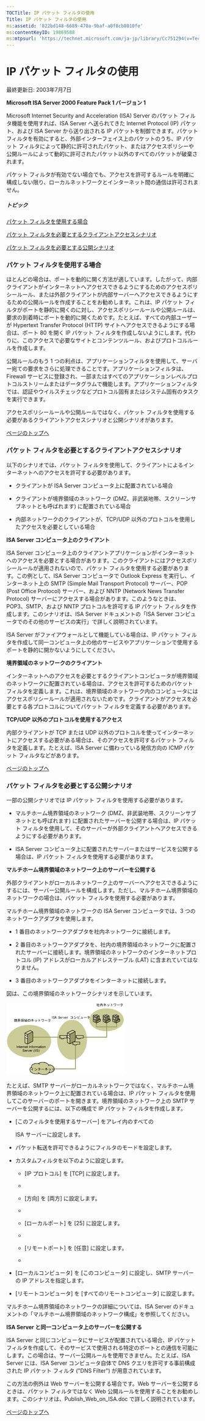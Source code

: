 ```yaml
---
TOCTitle: IP パケット フィルタの使用
Title: IP パケット フィルタの使用
ms:assetid: '822bd148-6689-470a-9baf-a0f8cb8010fe'
ms:contentKeyID: 19869588
ms:mtpsurl: 'https://technet.microsoft.com/ja-jp/library/Cc751294(v=TechNet.10)'
---
```


IP パケット フィルタの使用
==========================

最終更新日: 2003年7月7日

**Microsoft ISA Server 2000 Feature Pack 1 バージョン 1**

Microsoft Internet Security and Acceleration (ISA) Server のパケット フィルタ機能を使用すれば、ISA Server へ送られてきた Internet Protocol (IP) パケット、および ISA Server から送り出される IP パケットを制御できます。パケット フィルタを有効にすると、外部インターフェイス上のパケットのうち、IP パケット フィルタによって静的に許可されたパケット、またはアクセスポリシーや公開ルールによって動的に許可されたパケット以外のすべてのパケットが破棄されます。

パケット フィルタが有効でない場合でも、アクセスを許可するルールを明確に構成しない限り、ローカルネットワークとインターネット間の通信は許可されません。

##### トピック

[](#ecaa)[パケット フィルタを使用する場合](#ecaa)

[](#ebaa)[パケット フィルタを必要とするクライアントアクセスシナリオ](#ebaa)

[](#eaaa)[パケット フィルタを必要とする公開シナリオ](#eaaa)

### パケット フィルタを使用する場合

ほとんどの場合は、ポートを動的に開く方法が適しています。したがって、内部クライアントがインターネットへアクセスできるようにするためのアクセスポリシールール、または外部クライアントが内部サーバーへアクセスできるようにするための公開ルールを作成することをお勧めします。これは、IP パケット フィルタがポートを静的に開くのに対し、アクセスポリシールールや公開ルールは、要求の到着時にポートを動的に開くためです。たとえば、すべての内部ユーザーが Hypertext Transfer Protocol (HTTP) サイトへアクセスできるようにする場合は、ポート 80 を開く IP パケット フィルタを作成しないようにします。代わりに、このアクセスで必要なサイトとコンテンツルール、およびプロトコルルールを作成します。

公開ルールのもう 1 つの利点は、アプリケーションフィルタを使用して、サーバー宛ての要求をさらに処理できることです。アプリケーションフィルタは、Firewall サービスに登録され、一部またはすべてのアプリケーションレベルプロトコルストリームまたはデータグラムで機能します。アプリケーションフィルタでは、認証やウイルスチェックなどプロトコル固有またはシステム固有のタスクを実行できます。

アクセスポリシールールや公開ルールではなく、パケット フィルタを使用する必要があるクライアントアクセスシナリオと公開シナリオがあります。

[](#mainsection)[ページのトップへ](#mainsection)

### パケット フィルタを必要とするクライアントアクセスシナリオ

以下のシナリオでは、パケット フィルタを使用して、クライアントによるインターネットへのアクセスを許可する必要があります。

-   クライアントが ISA Server コンピュータ上に配置されている場合

-   クライアントが境界領域のネットワーク (DMZ、非武装地帯、スクリーンサブネットとも呼ばれます) に配置されている場合


-   内部ネットワークのクライアントが、TCP/UDP 以外のプロトコルを使用したアクセスを必要としている場合

**ISA Server コンピュータ上のクライアント**

ISA Server コンピュータ上のクライアントアプリケーションがインターネットへのアクセスを必要とする場合があります。このクライアントにはアクセスポリシールールが適用されないので、パケット フィルタを使用する必要があります。この例として、ISA Server コンピュータで Outlook Express を実行し、インターネット上の SMTP (Simple Mail Transport Protocol) サーバー、POP (Post Office Protocol) サーバー、および NNTP (Network News Transfer Protocol) サーバーにアクセスする場合があります。このようなときは、POP3、SMTP、および NNTP プロトコルを許可する IP パケット フィルタを作成します。このシナリオは、ISA Server ドキュメントの「ISA Server コンピュータでのその他のサービスの実行」で詳しく説明されています。

ISA Server がファイアウォールとして機能している場合は、IP パケット フィルタを作成して同一コンピュータ上の他のサービスやアプリケーションで使用するポートを静的に開かないようにしてください。

**境界領域のネットワークのクライアント**

インターネットへのアクセスを必要とするクライアントコンピュータが境界領域のネットワークに配置されている場合は、アクセスを許可するためのパケット フィルタを定義します。これは、境界領域のネットワーク内のコンピュータにはアクセスポリシールールが適用されないためです。クライアントがアクセスを必要とする各プロトコルについてパケット フィルタを定義する必要があります。

**TCP/UDP 以外のプロトコルを使用するアクセス**

内部クライアントが TCP または UDP 以外のプロトコルを使ってインターネットにアクセスする必要がある場合は、そのアクセスを許可するパケット フィルタを定義します。たとえば、ISA Server に備わっている発信方向の ICMP パケット フィルタなどがあります。

[](#mainsection)[ページのトップへ](#mainsection)

### パケット フィルタを必要とする公開シナリオ

一部の公開シナリオでは IP パケット フィルタを使用する必要があります。

-   マルチホーム境界領域のネットワーク (DMZ、非武装地帯、スクリーンサブネットとも呼ばれます) に配置されたサーバーを公開する場合は、IP パケット フィルタを使用して、そのサーバーが外部クライアントへアクセスできるようにする必要があります。


-   ISA Server コンピュータ上に配置されたサーバーまたはサービスを公開する場合は、IP パケット フィルタを使用する必要があります。


**マルチホーム境界領域のネットワーク上のサーバーを公開する**

外部クライアントがローカルネットワーク上のサーバーへアクセスできるようにするには、サーバー公開ルールを構成します。ただし、マルチホーム境界領域のネットワークの場合は、パケット フィルタを使用する必要があります。

マルチホーム境界領域のネットワークの ISA Server コンピュータでは、3 つのネットワークアダプタを使用します。

-   1 番目のネットワークアダプタを社内ネットワークに接続します。


-   2 番目のネットワークアダプタを、社内の境界領域のネットワークに配置されたサーバーに接続します。境界領域のネットワークのインターネットプロトコル (IP) アドレスがローカルアドレステーブル (LAT) に含まれていてはなりません。


-   3 番目のネットワークアダプタをインターネットに接続します。


図は、この境界領域のネットワークシナリオを示しています。

![](images/Cc751294.uippf01(ja-jp,TechNet.10).gif)

たとえば、SMTP サーバーがローカルネットワークではなく、マルチホーム境界領域のネットワーク上に配置されている場合は、IP パケット フィルタを使用してこのサーバーのポートを開きます。境界領域のネットワーク上の SMTP サーバーを公開するには、以下の構成で IP パケット フィルタを作成します。

-   \[このフィルタを使用するサーバー\] をアレイ内のすべての

    ISA サーバーに設定します。


-   パケット転送を許可できるようにフィルタのモードを設定します。


-   カスタムフィルタを以下のように設定します。

    -   \[IP プロトコル\] を \[TCP\] に設定します。

    -   
    -   \[方向\] を \[両方\] に設定します。

    -   
    -   \[ローカルポート\] を \[25\] に設定します。

    -   
    -   \[リモートポート\] を \[任意\] に設定します。

    -   

-   \[ローカルコンピュータ\] を \[このコンピュータ\] に設定し、SMTP サーバーの IP アドレスを指定します。

-   \[リモートコンピュータ\] を \[すべてのリモートコンピュータ\] に設定します。


マルチホーム境界領域のネットワークの詳細については、ISA Server のドキュメントの「マルチホーム境界領域のネットワーク構成」を参照してください。

**ISA Server と同一コンピュータ上のサーバーを公開する**

ISA Server と同じコンピュータにサービスが配置されている場合、IP パケット フィルタを作成して、そのサービスで使用される特定のポートとの通信を可能にします。この場合は、サーバー公開ルールを使用できません。たとえば、ISA Server には、ISA Server コンピュータ自体で DNS クエリを許可する事前構成された IP パケット フィルタ ("DNS Filter") が用意されています。

この方法の例外は Web サーバーを公開する場合です。Web サーバーを公開するときは、パケット フィルタではなく Web 公開ルールを使用することをお勧めします。このシナリオは、Publish\_Web\_on\_ISA.doc で詳しく説明されています。

[](#mainsection)[ページのトップへ](#mainsection)